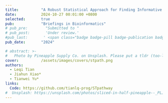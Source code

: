 ```yaml
---
title:          "A Robust Statistical Approach for Finding Informative Spatially Associated Pathways"
date:           2024-10-27 00:01:00 +0800
selected:       true
pub:            "Briefings in Bioinformatics"
# pub_pre:        "Submitted to "
# pub_post:       'Under review.'
#pub_last:       ' <span class="badge badge-pill badge-publication badge-success">Spotlight</span>'
pub_date:       "2024"

# abstract: >-
#   Photo by Pineapple Supply Co. on Unsplash. Please put a tldr (too-long-didnt-read, 1~2 sentences) of your publication here. It is not recommended to put the actual abstract here because it is usually too long to fit in. $\LaTeX$ is supported. $a=b+c$.
cover:          /assets/images/covers/stpath.png
authors:
  - Leqi Tian
  - Jiahun Xiao*
  - Tianwei Yu*
links:
  Code: https://github.com/tianlq-prog/STpathway
#  Unsplash: https://unsplash.com/photos/sliced-in-half-pineapple--_PLJZmHZzk
---
```

